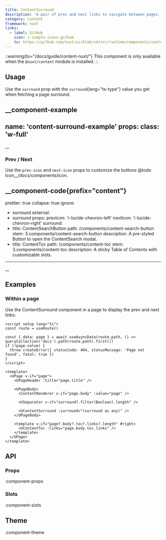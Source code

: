 ```yaml
---
title: ContentSurround
description: 'A pair of prev and next links to navigate between pages.'
category: content
framework: nuxt
links:
  - label: GitHub
    icon: i-simple-icons-github
    to: https://github.com/nuxt/ui/blob/v4/src/runtime/components/content/ContentSurround.vue
---
```


::warning{to="/docs/guide/content-nuxt/"}
This component is only available when the `@nuxt/content` module is installed.
::

## Usage

Use the `surround` prop with the `surround`{lang="ts-type"} value you get when fetching a page surround.

__component-example
---
name: 'content-surround-example'
props:
  class: 'w-full'
---
__

### Prev / Next

Use the `prev-icon` and `next-icon` props to customize the buttons @todo Icon__/docs/components/icon.

__component-code{prefix="content"}
---
prettier: true
collapse: true
ignore:
  - surround
external:
  - surround
props:
  prevIcon: 'i-lucide-chevron-left'
  nextIcon: 'i-lucide-chevron-right'
  surround:
  - title: ContentSearchButton
    path: /components/content-search-button
    stem: 3.components/content-search-button
    description: A pre-styled Button to open the ContentSearch modal.
  - title: ContentToc
    path: /components/content-toc
    stem: 3.components/content-toc
    description: A sticky Table of Contents with customizable slots.
---
__

## Examples

### Within a page

Use the ContentSurround component in a page to display the prev and next links:

```vue [pages/\[...slug\\].vue]{19}
<script setup lang="ts">
const route = useRoute()

const { data: page } = await useAsyncData(route.path, () => queryCollection('docs').path(route.path).first())
if (!page.value) {
  throw createError({ statusCode: 404, statusMessage: 'Page not found', fatal: true })
}
</script>

<template>
  <UPage v-if="page">
    <UPageHeader :title="page.title" />

    <UPageBody>
      <ContentRenderer v-if="page.body" :value="page" />

      <USeparator v-if="surround?.filter(Boolean).length" />

      <UContentSurround :surround="(surround as any)" />
    </UPageBody>

    <template v-if="page?.body?.toc?.links?.length" #right>
      <UContentToc :links="page.body.toc.links" />
    </template>
  </UPage>
</template>
```

## API

### Props

:component-props

### Slots

:component-slots

## Theme

:component-theme

